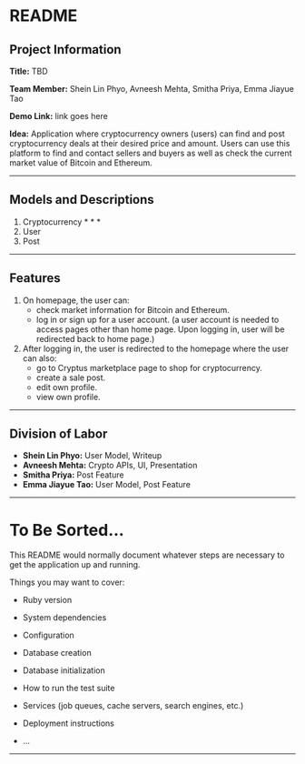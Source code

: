 # README

## Project Information

**Title:** TBD

**Team Member:** Shein Lin Phyo, Avneesh Mehta, Smitha Priya, Emma Jiayue Tao

**Demo Link:** link goes here

**Idea:** Application where cryptocurrency owners (users) can find and post cryptocurrency deals at their desired price and amount. Users can use this platform to find and contact sellers and buyers as well as check the current market value of Bitcoin and Ethereum.

---

## Models and Descriptions

1. Cryptocurrency
    *
    *
    *
2. User
3. Post

---

## Features

1. On homepage, the user can:
    * check market information for Bitcoin and Ethereum.
    * log in or sign up for a user account. (a user account is needed to access pages other than home page. Upon logging in, user will be redirected back to home page.)
2. After logging in, the user is redirected to the homepage where the user can also:
    * go to Cryptus marketplace page to shop for cryptocurrency.
    * create a sale post.
    * edit own profile.
    * view own profile.

---

## Division of Labor

* **Shein Lin Phyo:** User Model, Writeup
* **Avneesh Mehta:** Crypto APIs, UI, Presentation
* **Smitha Priya:** Post Feature
* **Emma Jiayue Tao:** User Model, Post Feature

---

# To Be Sorted...

This README would normally document whatever steps are necessary to get the
application up and running.

Things you may want to cover:

* Ruby version

* System dependencies

* Configuration

* Database creation

* Database initialization

* How to run the test suite

* Services (job queues, cache servers, search engines, etc.)

* Deployment instructions

* ...

---
